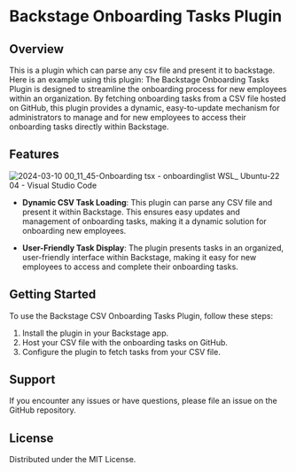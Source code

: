 # Backstage Onboarding Tasks Plugin

## Overview
This is a plugin which can parse any csv file and present it to backstage. Here is an example using this plugin: The Backstage Onboarding Tasks Plugin is designed to streamline the onboarding process for new employees within an organization. By fetching onboarding tasks from a CSV file hosted on GitHub, this plugin provides a dynamic, easy-to-update mechanism for administrators to manage and for new employees to access their onboarding tasks directly within Backstage.

## Features
![2024-03-10 00_11_45-Onboarding tsx - onboardinglist  WSL_ Ubuntu-22 04  - Visual Studio Code](https://github.com/automationpi/backstage-plugin-csvloader/assets/82222256/b9011db9-bcb7-4033-81fb-9a5c49ca6eed)

- **Dynamic CSV Task Loading**: This plugin can parse any CSV file and present it within Backstage. This ensures easy updates and management of onboarding tasks, making it a dynamic solution for onboarding new employees.

- **User-Friendly Task Display**: The plugin presents tasks in an organized, user-friendly interface within Backstage, making it easy for new employees to access and complete their onboarding tasks.

## Getting Started
To use the Backstage CSV Onboarding Tasks Plugin, follow these steps:

1. Install the plugin in your Backstage app.
2. Host your CSV file with the onboarding tasks on GitHub.
3. Configure the plugin to fetch tasks from your CSV file.

## Support

If you encounter any issues or have questions, please file an issue on the GitHub repository.

## License

Distributed under the MIT License. 
